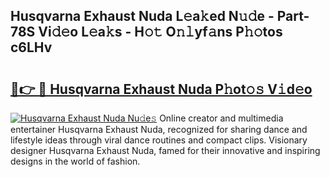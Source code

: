 ## Husqvarna Exhaust Nuda L𝚎a𝚔ed N𝚞𝚍e - Part-78S Vi𝚍𝚎o L𝚎a𝚔s - H𝚘𝚝 O𝚗𝚕yf𝚊ns P𝚑𝚘tos c6LHv

# <h2><a href="http://kf08jy.oniu.top/?m=Husqvarna+Exhaust+Nuda">🔗👉 🔴 Husqvarna Exhaust Nuda P𝚑ot𝚘𝚜 V𝚒d𝚎o</a></h2>

[![Husqvarna Exhaust Nuda Nu𝚍e𝚜](https://i.imgur.com/0qMVB7G.gif)](http://kf08jy.oniu.top/?m=Husqvarna+Exhaust+Nuda)
Online creator and multimedia entertainer Husqvarna Exhaust Nuda, recognized for sharing dance and lifestyle ideas through viral dance routines and compact clips. Visionary designer Husqvarna Exhaust Nuda, famed for their innovative and inspiring designs in the world of fashion.  
